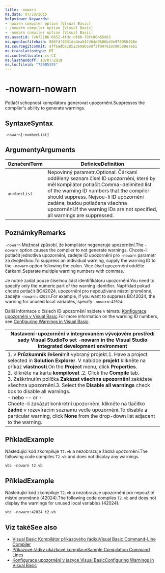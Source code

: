 ```yaml
---
title: -nowarn
ms.date: 07/20/2015
helpviewer_keywords:
- nowarn compiler option [Visual Basic]
- /nowarn compiler option [Visual Basic]
- -nowarn compiler option [Visual Basic]
ms.assetid: 7ebf2106-0652-4fdc-bf60-70fc86465d83
ms.openlocfilehash: 880fdf4931dadea547d64d0506bd3e978956468e
ms.sourcegitcommit: eff6adb61852369ab690f3f047818c90580e7eb1
ms.translationtype: MT
ms.contentlocale: cs-CZ
ms.lasthandoff: 10/07/2019
ms.locfileid: "72005395"
---
```

# <a name="-nowarn"></a><span data-ttu-id="d3480-102">-nowarn</span><span class="sxs-lookup"><span data-stu-id="d3480-102">-nowarn</span></span>
<span data-ttu-id="d3480-103">Potlačí schopnost kompilátoru generovat upozornění.</span><span class="sxs-lookup"><span data-stu-id="d3480-103">Suppresses the compiler's ability to generate warnings.</span></span>  
  
## <a name="syntax"></a><span data-ttu-id="d3480-104">Syntaxe</span><span class="sxs-lookup"><span data-stu-id="d3480-104">Syntax</span></span>  
  
```console  
-nowarn[:numberList]  
```  
  
## <a name="arguments"></a><span data-ttu-id="d3480-105">Argumenty</span><span class="sxs-lookup"><span data-stu-id="d3480-105">Arguments</span></span>  
  
|<span data-ttu-id="d3480-106">Označení</span><span class="sxs-lookup"><span data-stu-id="d3480-106">Term</span></span>|<span data-ttu-id="d3480-107">Definice</span><span class="sxs-lookup"><span data-stu-id="d3480-107">Definition</span></span>|  
|---|---|  
|`numberList`|<span data-ttu-id="d3480-108">Nepovinný parametr.</span><span class="sxs-lookup"><span data-stu-id="d3480-108">Optional.</span></span> <span data-ttu-id="d3480-109">Čárkami oddělený seznam čísel ID upozornění, které by měl kompilátor potlačit.</span><span class="sxs-lookup"><span data-stu-id="d3480-109">Comma-delimited list of the warning ID numbers that the compiler should suppress.</span></span> <span data-ttu-id="d3480-110">Nejsou-li ID upozornění zadána, budou potlačena všechna upozornění.</span><span class="sxs-lookup"><span data-stu-id="d3480-110">If the warning IDs are not specified, all warnings are suppressed.</span></span>|  
  
## <a name="remarks"></a><span data-ttu-id="d3480-111">Poznámky</span><span class="sxs-lookup"><span data-stu-id="d3480-111">Remarks</span></span>  
 <span data-ttu-id="d3480-112">`-nowarn` Možnost způsobí, že kompilátor negeneruje upozornění.</span><span class="sxs-lookup"><span data-stu-id="d3480-112">The `-nowarn` option causes the compiler to not generate warnings.</span></span> <span data-ttu-id="d3480-113">Chcete-li potlačit jednotlivá upozornění, zadejte ID upozornění pro `-nowarn` parametr za dvojtečkou.</span><span class="sxs-lookup"><span data-stu-id="d3480-113">To suppress an individual warning, supply the warning ID to the `-nowarn` option following the colon.</span></span> <span data-ttu-id="d3480-114">Více čísel upozornění oddělte čárkami.</span><span class="sxs-lookup"><span data-stu-id="d3480-114">Separate multiple warning numbers with commas.</span></span>  
  
 <span data-ttu-id="d3480-115">Je nutné zadat pouze číselnou část identifikátoru upozornění.</span><span class="sxs-lookup"><span data-stu-id="d3480-115">You need to specify only the numeric part of the warning identifier.</span></span> <span data-ttu-id="d3480-116">Například pokud chcete potlačit BC42024, upozornění pro nepoužívané místní proměnné, zadejte `-nowarn:42024`.</span><span class="sxs-lookup"><span data-stu-id="d3480-116">For example, if you want to suppress BC42024, the warning for unused local variables, specify `-nowarn:42024`.</span></span>  
  
 <span data-ttu-id="d3480-117">Další informace o číslech ID upozornění najdete v tématu [Konfigurace upozornění v Visual Basic](/visualstudio/ide/configuring-warnings-in-visual-basic).</span><span class="sxs-lookup"><span data-stu-id="d3480-117">For more information on the warning ID numbers, see [Configuring Warnings in Visual Basic](/visualstudio/ide/configuring-warnings-in-visual-basic).</span></span>  
  
|<span data-ttu-id="d3480-118">Nastavení-upozornění v integrovaném vývojovém prostředí sady Visual Studio</span><span class="sxs-lookup"><span data-stu-id="d3480-118">To set -nowarn in the Visual Studio integrated development environment</span></span>|  
|---|  
|<span data-ttu-id="d3480-119">1. v **Průzkumník řešení**mít vybraný projekt.</span><span class="sxs-lookup"><span data-stu-id="d3480-119">1.  Have a project selected in **Solution Explorer**.</span></span> <span data-ttu-id="d3480-120">V nabídce **projekt** klikněte na příkaz **vlastnosti**.</span><span class="sxs-lookup"><span data-stu-id="d3480-120">On the **Project** menu, click **Properties**.</span></span> <br /><span data-ttu-id="d3480-121">2. klikněte na kartu **kompilovat** .</span><span class="sxs-lookup"><span data-stu-id="d3480-121">2.  Click the **Compile** tab.</span></span><br /><span data-ttu-id="d3480-122">3. Zaškrtnutím políčka **Zakázat všechna upozornění** zakážete všechna upozornění.</span><span class="sxs-lookup"><span data-stu-id="d3480-122">3.  Select the **Disable all warnings** check box to disable all warnings.</span></span><br />     <span data-ttu-id="d3480-123">- nebo -</span><span class="sxs-lookup"><span data-stu-id="d3480-123">- or -</span></span><br />     <span data-ttu-id="d3480-124">Chcete-li zakázat konkrétní upozornění, klikněte na tlačítko **žádné** v rozevíracím seznamu vedle upozornění.</span><span class="sxs-lookup"><span data-stu-id="d3480-124">To disable a particular warning, click **None** from the drop-down list adjacent to the warning.</span></span>|  
  
## <a name="example"></a><span data-ttu-id="d3480-125">Příklad</span><span class="sxs-lookup"><span data-stu-id="d3480-125">Example</span></span>  
 <span data-ttu-id="d3480-126">Následující kód zkompiluje `T2.vb` a nezobrazuje žádná upozornění.</span><span class="sxs-lookup"><span data-stu-id="d3480-126">The following code compiles `T2.vb` and does not display any warnings.</span></span>  
  
```console
vbc -nowarn t2.vb  
```  
  
## <a name="example"></a><span data-ttu-id="d3480-127">Příklad</span><span class="sxs-lookup"><span data-stu-id="d3480-127">Example</span></span>  
 <span data-ttu-id="d3480-128">Následující kód zkompiluje `T2.vb` a nezobrazuje upozornění pro nepoužité místní proměnné (42024).</span><span class="sxs-lookup"><span data-stu-id="d3480-128">The following code compiles `T2.vb` and does not display the warnings for unused local variables (42024).</span></span>  
  
```console
vbc -nowarn:42024 t2.vb  
```  
  
## <a name="see-also"></a><span data-ttu-id="d3480-129">Viz také</span><span class="sxs-lookup"><span data-stu-id="d3480-129">See also</span></span>

- [<span data-ttu-id="d3480-130">Visual Basic Kompilátor příkazového řádku</span><span class="sxs-lookup"><span data-stu-id="d3480-130">Visual Basic Command-Line Compiler</span></span>](../../../visual-basic/reference/command-line-compiler/index.md)
- [<span data-ttu-id="d3480-131">Příkazové řádky ukázkové kompilace</span><span class="sxs-lookup"><span data-stu-id="d3480-131">Sample Compilation Command Lines</span></span>](../../../visual-basic/reference/command-line-compiler/sample-compilation-command-lines.md)
- [<span data-ttu-id="d3480-132">Konfigurace upozornění v jazyce Visual Basic</span><span class="sxs-lookup"><span data-stu-id="d3480-132">Configuring Warnings in Visual Basic</span></span>](/visualstudio/ide/configuring-warnings-in-visual-basic)
